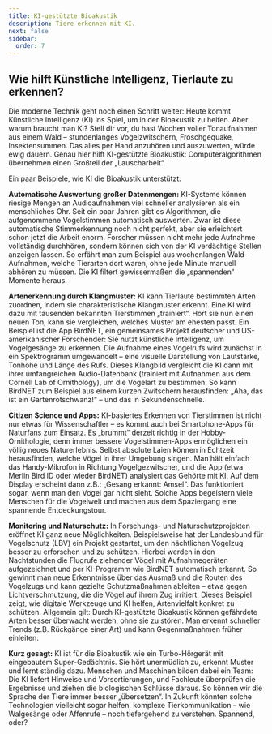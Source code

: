 ```yaml
---
title: KI-gestützte Bioakustik
description: Tiere erkennen mit KI.
next: false
sidebar:
  order: 7
---
```


## Wie hilft Künstliche Intelligenz, Tierlaute zu erkennen?

Die moderne Technik geht noch einen Schritt weiter: Heute kommt Künstliche Intelligenz (KI) ins Spiel, um in der Bioakustik zu helfen. Aber warum braucht man KI? Stell dir vor, du hast Wochen voller Tonaufnahmen aus einem Wald – stundenlanges Vogelzwitschern, Froschgequake, Insektensummen. Das alles per Hand anzuhören und auszuwerten, würde ewig dauern. Genau hier hilft KI-gestützte Bioakustik: Computeralgorithmen übernehmen einen Großteil der „Lauscharbeit“.

Ein paar Beispiele, wie KI die Bioakustik unterstützt:

**Automatische Auswertung großer Datenmengen:** KI-Systeme können riesige Mengen an Audioaufnahmen viel schneller analysieren als ein menschliches Ohr. Seit ein paar Jahren gibt es Algorithmen, die aufgenommene Vogelstimmen automatisch auswerten. Zwar ist diese automatische Stimmerkennung noch nicht perfekt, aber sie erleichtert schon jetzt die Arbeit enorm. Forscher müssen nicht mehr jede Aufnahme vollständig durchhören, sondern können sich von der KI verdächtige Stellen anzeigen lassen. So erfährt man zum Beispiel aus wochenlangen Wald-Aufnahmen, welche Tierarten dort waren, ohne jede Minute manuell abhören zu müssen. Die KI filtert gewissermaßen die „spannenden“ Momente heraus.

**Artenerkennung durch Klangmuster:** KI kann Tierlaute bestimmten Arten zuordnen, indem sie charakteristische Klangmuster erkennt. Eine KI wird dazu mit tausenden bekannten Tierstimmen „trainiert“. Hört sie nun einen neuen Ton, kann sie vergleichen, welches Muster am ehesten passt. Ein Beispiel ist die App BirdNET, ein gemeinsames Projekt deutscher und US-amerikanischer Forschender: Sie nutzt künstliche Intelligenz, um Vogelgesänge zu erkennen. Die Aufnahme eines Vogelrufs wird zunächst in ein Spektrogramm umgewandelt – eine visuelle Darstellung von Lautstärke, Tonhöhe und Länge des Rufs. Dieses Klangbild vergleicht die KI dann mit ihrer umfangreichen Audio-Datenbank (trainiert mit Aufnahmen aus dem Cornell Lab of Ornithology), um die Vogelart zu bestimmen. So kann BirdNET zum Beispiel aus einem kurzen Zwitschern herausfinden: „Aha, das ist ein Gartenrotschwanz!“ – und das in Sekundenschnelle.

**Citizen Science und Apps:** KI-basiertes Erkennen von Tierstimmen ist nicht nur etwas für Wissenschaftler – es kommt auch bei Smartphone-Apps für Naturfans zum Einsatz. Es „brummt“ derzeit richtig in der Hobby-Ornithologie, denn immer bessere Vogelstimmen-Apps ermöglichen ein völlig neues Naturerlebnis. Selbst absolute Laien können in Echtzeit herausfinden, welche Vögel in ihrer Umgebung singen. Man hält einfach das Handy-Mikrofon in Richtung Vogelgezwitscher, und die App (etwa Merlin Bird ID oder wieder BirdNET) analysiert das Gehörte mit KI. Auf dem Display erscheint dann z.B.: „Gesang erkannt: Amsel“. Das funktioniert sogar, wenn man den Vogel gar nicht sieht. Solche Apps begeistern viele Menschen für die Vogelwelt und machen aus dem Spaziergang eine spannende Entdeckungstour.

**Monitoring und Naturschutz:** In Forschungs- und Naturschutzprojekten eröffnet KI ganz neue Möglichkeiten. Beispielsweise hat der Landesbund für Vogelschutz (LBV) ein Projekt gestartet, um den nächtlichen Vogelzug besser zu erforschen und zu schützen. Hierbei werden in den Nachtstunden die Flugrufe ziehender Vögel mit Aufnahmegeräten aufgezeichnet und per KI-Programm wie BirdNET automatisch erkannt. So gewinnt man neue Erkenntnisse über das Ausmaß und die Routen des Vogelzugs und kann gezielte Schutzmaßnahmen ableiten – etwa gegen Lichtverschmutzung, die die Vögel auf ihrem Zug irritiert. Dieses Beispiel zeigt, wie digitale Werkzeuge und KI helfen, Artenvielfalt konkret zu schützen. Allgemein gilt: Durch KI-gestützte Bioakustik können gefährdete Arten besser überwacht werden, ohne sie zu stören. Man erkennt schneller Trends (z.B. Rückgänge einer Art) und kann Gegenmaßnahmen früher einleiten.

**Kurz gesagt:** KI ist für die Bioakustik wie ein Turbo-Hörgerät mit eingebautem Super-Gedächtnis. Sie hört unermüdlich zu, erkennt Muster und lernt ständig dazu. Menschen und Maschinen bilden dabei ein Team: Die KI liefert Hinweise und Vorsortierungen, und Fachleute überprüfen die Ergebnisse und ziehen die biologischen Schlüsse daraus. So können wir die Sprache der Tiere immer besser „übersetzen“. In Zukunft könnten solche Technologien vielleicht sogar helfen, komplexe Tierkommunikation – wie Walgesänge oder Affenrufe – noch tiefergehend zu verstehen. Spannend, oder?
